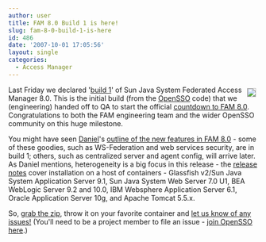 ```yaml
---
author: user
title: FAM 8.0 Build 1 is here!
slug: fam-8-0-build-1-is-here
id: 486
date: '2007-10-01 17:05:56'
layout: single
categories:
  - Access Manager
---
```


<span style="margin: 5px; float: right; border-style: solid; border-width: 1px; border-color: silver">[![](http://blog.superpat.com/wp-content/uploads/2009/09/FAM_roadmap_small.jpg)](https://opensso.dev.java.net/public/use/index.html)</span>

Last Friday we declared '[build 1](http://download.java.net/general/opensso/stable/fam80-build1/)' of Sun Java System Federated Access Manager 8.0\. This is the initial build (from the [OpenSSO](https://opensso.dev.java.net/) code) that we (engineering) handed off to QA to start the official [countdown to FAM 8.0](http://blogs.sun.com/raskin/entry/federated_access_manager_roadmap). Congratulations to both the FAM engineering team and the wider OpenSSO community on this huge milestone.

You might have seen [Daniel](http://blogs.sun.com/raskin/)'s [outline of the new features in FAM 8.0](http://blogs.sun.com/raskin/entry/part_ii) - some of these goodies, such as WS-Federation and web services security, are in build 1; others, such as centralized server and agent config, will arrive later. As Daniel mentions, heterogeneity is a big focus in this release - the [release notes](http://download.java.net/general/opensso/stable/fam80-build1/B1-ReleaseNotes.html) cover installation on a host of containers - Glassfish v2/Sun Java System Application Server 9.1, Sun Java System Web Server 7.0 U1, BEA WebLogic Server 9.2 and 10.0, IBM Websphere Application Server 6.1, Oracle Application Server 10g, and Apache Tomcat 5.5.x.

So, [grab the zip](http://download.java.net/general/opensso/stable/fam80-build1/fam.zip), throw it on your favorite container and [let us know of any issues!](https://opensso.dev.java.net/servlets/ProjectIssues) (You'll need to be a project member to file an issue - [join OpenSSO here](https://opensso.dev.java.net/servlets/ProjectMembershipRequest).)